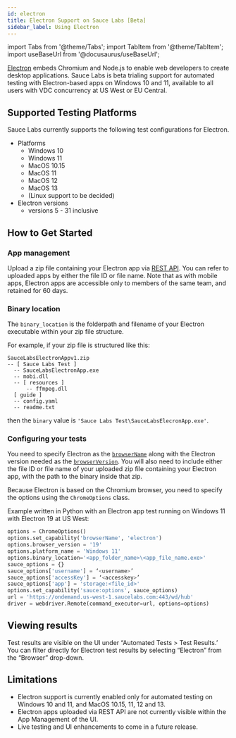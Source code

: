 ```yaml
---
id: electron
title: Electron Support on Sauce Labs [Beta]
sidebar_label: Using Electron
---
```


import Tabs from '@theme/Tabs';
import TabItem from '@theme/TabItem';
import useBaseUrl from '@docusaurus/useBaseUrl';

[Electron](https://electronjs.org/) embeds Chromium and Node.js to enable web developers to create desktop applications. Sauce Labs is beta trialing support for automated testing with Electron-based apps on Windows 10 and 11, available to all users with VDC concurrency at US West or EU Central.

## Supported Testing Platforms

Sauce Labs currently supports the following test configurations for Electron.
- Platforms
  - Windows 10 
  - Windows 11
  - MacOS 10.15
  - MacOS 11
  - MacOS 12
  - MacOS 13
  - (Linux support to be decided)
- Electron versions
  - versions 5 - 31 inclusive

## How to Get Started

### App management

Upload a zip file containing your Electron app via [REST API](/mobile-apps/app-storage/#uploading-apps-via-rest-api). You can refer to uploaded apps by either the file ID or file name. Note that as with mobile apps, Electron apps are accessible only to members of the same team, and retained for 60 days.

### Binary location

The `binary_location` is the folderpath and filename of your Electron executable within your zip file structure.

For example, if your zip file is structured like this:
```
SauceLabsElectronAppv1.zip
-- [ Sauce Labs Test ]
  -- SauceLabsElectronApp.exe
  -- mobi.dll
  -- [ resources ]
      -- ffmpeg.dll  
  [ guide ]
  -- config.yaml
  -- readme.txt
```

then the `binary` value is `'Sauce Labs Test\SauceLabsElecronApp.exe'`.

### Configuring your tests

You need to specify Electron as the [`browserName`](https://docs.saucelabs.com/dev/test-configuration-options/#browsername) along with the Electron version needed as the [`browserVersion`](https://docs.saucelabs.com/dev/test-configuration-options/#browserversion). You will also need to include either the file ID or file name of your uploaded zip file containing your Electron app, with the path to the binary inside that zip.

Because Electron is based on the Chromium browser, you need to specify the options using the `ChromeOptions` class.

Example written in Python with an Electron app test running on Windows 11 with Electron 19 at US West:

```python
options = ChromeOptions()
options.set_capability('browserName', 'electron')
options.browser_version = '19'
options.platform_name = 'Windows 11'
options.binary_location='<app_folder_name>\<app_file_name.exe>'
sauce_options = {}
sauce_options['username'] = ‘<username>’
sauce_options['accessKey'] = ‘<accesskey>’
sauce_options['app'] = 'storage:<file_id>'
options.set_capability('sauce:options', sauce_options)
url = 'https://ondemand.us-west-1.saucelabs.com:443/wd/hub'
driver = webdriver.Remote(command_executor=url, options=options)
```

## Viewing results

Test results are visible on the UI under “Automated Tests > Test Results.’ You can filter directly for Electron test results by selecting “Electron” from the “Browser” drop-down.

## Limitations

- Electron support is currently enabled only for automated testing on Windows 10 and 11, and MacOS 10.15, 11, 12 and 13. 
- Electron apps uploaded via REST API are not currently visible within the App Management of the UI. 
- Live testing and UI enhancements to come in a future release.
